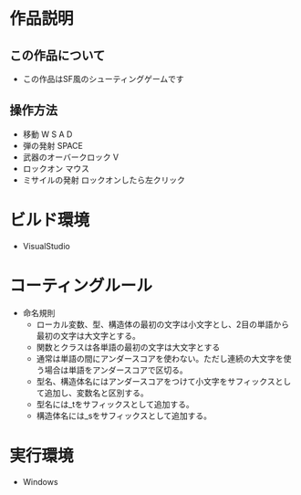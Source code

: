 # 作品説明
## この作品について
- この作品はSF風のシューティングゲームです
## 操作方法
- 移動 W S A D
- 弾の発射 SPACE
- 武器のオーバークロック V
- ロックオン マウス
- ミサイルの発射 ロックオンしたら左クリック
# ビルド環境
- VisualStudio
# コーティングルール
- 命名規則
  - ローカル変数、型、構造体の最初の文字は小文字とし、2目の単語から最初の文字は大文字とする。
  - 関数とクラスは各単語の最初の文字は大文字とする
  - 通常は単語の間にアンダースコアを使わない。ただし連続の大文字を使う場合は単語をアンダースコアで区切る。
  - 型名、構造体名にはアンダースコアをつけて小文字をサフィックスとして追加し、変数名と区別する。
  - 型名には_tをサフィックスとして追加する。
  - 構造体名には_sをサフィックスとして追加する。
# 実行環境
- Windows
